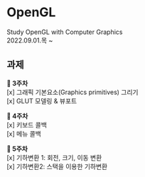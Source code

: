 # OpenGL
Study OpenGL with Computer Graphics  
2022.09.01.목 ~  
  
## 과제
**🍓 3주차**  
[x] 그래픽 기본요소(Graphics primitives) 그리기  
[x] GLUT 모델링 & 뷰포트  
  
**🍒 4주차**  
[x] 키보드 콜백  
[x] 메뉴 콜백  

**🍑 5주차**  
[x] 기하변환 1: 회전, 크기, 이동 변환  
[x] 기하변환2: 스택을 이용한 기하변환  
